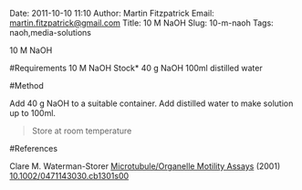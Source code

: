 Date: 2011-10-10 11:10
Author: Martin Fitzpatrick
Email: martin.fitzpatrick@gmail.com
Title: 10 M NaOH
Slug: 10-m-naoh
Tags: naoh,media-solutions

10 M NaOH





#Requirements
10 M NaOH Stock*
40 g NaOH
100ml distilled water

#Method

Add 40 g NaOH to a suitable container.  Add distilled water to make solution up to 100ml.


>Store at room temperature




#References


Clare M. Waterman-Storer [Microtubule/Organelle Motility Assays](http://dx.doi.org/10.1002/0471143030.cb1301s00)  (2001)
[10.1002/0471143030.cb1301s00](http://dx.doi.org/10.1002/0471143030.cb1301s00)





